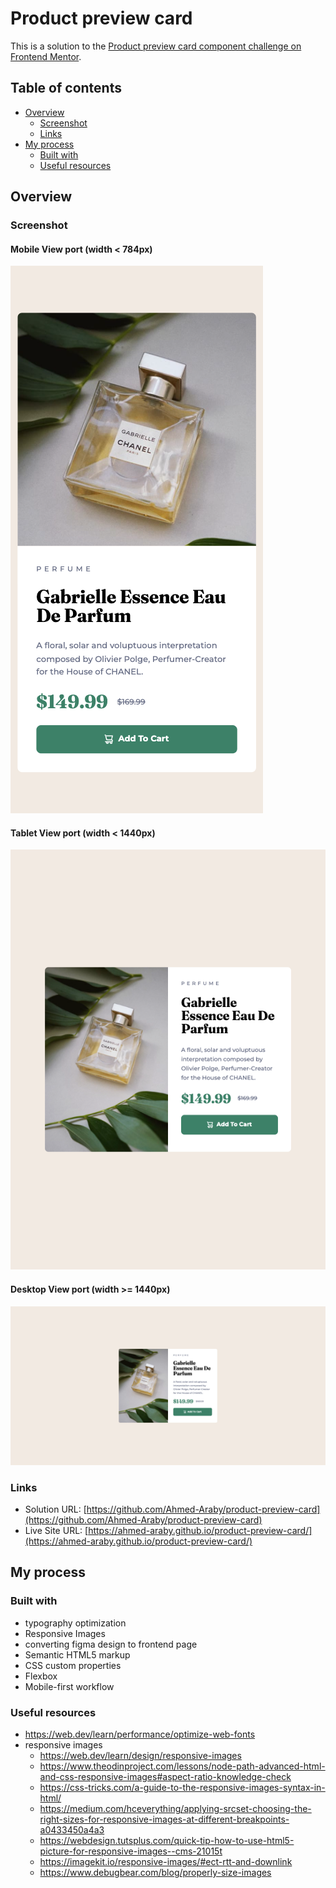 # Product preview card

This is a solution to the [Product preview card component challenge on Frontend Mentor](https://www.frontendmentor.io/challenges/product-preview-card-component-GO7UmttRfa).

## Table of contents

- [Overview](#overview)
  - [Screenshot](#screenshot)
  - [Links](#links)
- [My process](#my-process)
  - [Built with](#built-with)
  - [Useful resources](#useful-resources)

## Overview

### Screenshot

#### Mobile View port (width < 784px)
![Screenshot for Product Preview Card in mobile viewport](./documentation/screenshots/product-preview-card___mobile-view-port.png)

#### Tablet View port (width < 1440px)
![Screenshot for Product Preview Card in tablet viewport](./documentation/screenshots/product-preview-card___tablet-view-port.png)

#### Desktop View port (width >= 1440px)
![Screenshot for Product Preview Card in desktop viewport](./documentation/screenshots/product-preview-card___desktop-view-port.png)


### Links

- Solution URL: [https://github.com/Ahmed-Araby/product-preview-card](https://github.com/Ahmed-Araby/product-preview-card)
- Live Site URL: [https://ahmed-araby.github.io/product-preview-card/](https://ahmed-araby.github.io/product-preview-card/)

## My process

### Built with

- typography optimization
- Responsive Images
- converting figma design to frontend page
- Semantic HTML5 markup
- CSS custom properties
- Flexbox
- Mobile-first workflow


### Useful resources
* https://web.dev/learn/performance/optimize-web-fonts
* responsive images
  * https://web.dev/learn/design/responsive-images
  * https://www.theodinproject.com/lessons/node-path-advanced-html-and-css-responsive-images#aspect-ratio-knowledge-check
  * https://css-tricks.com/a-guide-to-the-responsive-images-syntax-in-html/
  * https://medium.com/hceverything/applying-srcset-choosing-the-right-sizes-for-responsive-images-at-different-breakpoints-a0433450a4a3
  * https://webdesign.tutsplus.com/quick-tip-how-to-use-html5-picture-for-responsive-images--cms-21015t
  * https://imagekit.io/responsive-images/#ect-rtt-and-downlink
  * https://www.debugbear.com/blog/properly-size-images